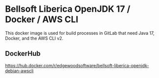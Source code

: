 # Bellsoft Liberica OpenJDK 17 / Docker / AWS CLI

This docker image is used for build processes in GitLab that need Java 17, Docker, and the AWS CLI v2.

## DockerHub
https://hub.docker.com/r/edgewoodsoftware/bellsoft-liberica-openjdk-debian-awscli

